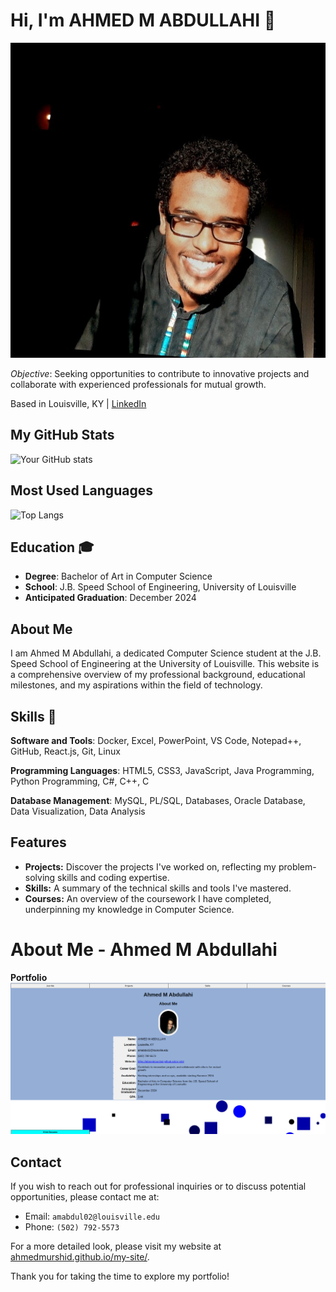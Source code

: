 # Hi, I'm AHMED M ABDULLAHI 👋

![AHMED](src/images/me.jpeg)

*Objective*: Seeking opportunities to contribute to innovative projects and collaborate with experienced professionals for mutual growth.

Based in Louisville, KY | [LinkedIn](https://www.linkedin.com/in/ahmed001a/)

## My GitHub Stats

![Your GitHub stats](https://github-readme-stats.vercel.app/api?username=[AhmedMurshid]&show_icons=true)

## Most Used Languages

![Top Langs](https://github-readme-stats.vercel.app/api/top-langs/?username=[AhmedMurshid]&layout=compact)

## Education 🎓

- **Degree**: Bachelor of Art in Computer Science
- **School**: J.B. Speed School of Engineering, University of Louisville
- **Anticipated Graduation**: December 2024

## About Me

I am Ahmed M Abdullahi, a dedicated Computer Science student at the J.B. Speed School of Engineering at the University of Louisville. This website is a comprehensive overview of my professional background, educational milestones, and my aspirations within the field of technology.


## Skills 💼

**Software and Tools**: Docker, Excel, PowerPoint, VS Code, Notepad++, GitHub, React.js, Git, Linux

**Programming Languages**: HTML5, CSS3, JavaScript, Java Programming, Python Programming, C#, C++, C

**Database Management**: MySQL, PL/SQL, Databases, Oracle Database, Data Visualization, Data Analysis

## Features

- **Projects:** Discover the projects I've worked on, reflecting my problem-solving skills and coding expertise.
- **Skills:** A summary of the technical skills and tools I've mastered.
- **Courses:** An overview of the coursework I have completed, underpinning my knowledge in Computer Science.

# About Me - Ahmed M Abdullahi
**Portfolio**
![Alt text](just-me2.png ) 

## Contact

If you wish to reach out for professional inquiries or to discuss potential opportunities, please contact me at:

- Email: `amabdul02@louisville.edu`
- Phone: `(502) 792-5573`

For a more detailed look, please visit my website at [ahmedmurshid.github.io/my-site/](https://ahmedmurshid.github.io/my-site/).

Thank you for taking the time to explore my portfolio!
